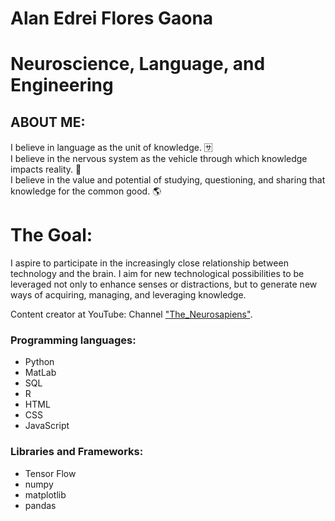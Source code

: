 # Alan Edrei Flores Gaona 
# Neuroscience, Language, and Engineering

## ABOUT ME:

I believe in language as the unit of knowledge. 🈂️ <br>
I believe in the nervous system as the vehicle through which knowledge impacts reality. 🧠 <br>
I believe in the value and potential of studying, questioning, and sharing that knowledge for the common good. 🌎 <br>

# The Goal: <br>
I aspire to participate in the increasingly close relationship between technology and the brain. I aim for new technological possibilities to be leveraged not only to enhance senses or distractions, but to generate new ways of acquiring, managing, and leveraging knowledge.

Content creator at YouTube: Channel ["The_Neurosapiens"](https://www.youtube.com/@the_neurosapiens).

### Programming languages:

- Python
- MatLab
- SQL
- R
- HTML
- CSS
- JavaScript

### Libraries and Frameworks:

- Tensor Flow
- numpy
- matplotlib
- pandas
